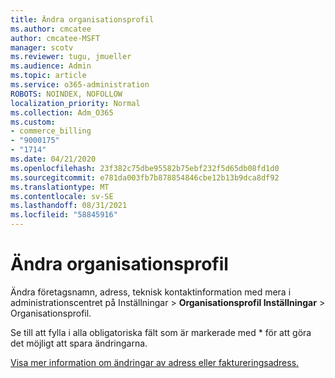 ```yaml
---
title: Ändra organisationsprofil
ms.author: cmcatee
author: cmcatee-MSFT
manager: scotv
ms.reviewer: tugu, jmueller
ms.audience: Admin
ms.topic: article
ms.service: o365-administration
ROBOTS: NOINDEX, NOFOLLOW
localization_priority: Normal
ms.collection: Adm_O365
ms.custom:
- commerce_billing
- "9000175"
- "1714"
ms.date: 04/21/2020
ms.openlocfilehash: 23f382c75dbe95582b75ebf232f5d65db08fd1d0
ms.sourcegitcommit: e781da003fb7b878854846cbe12b13b9dca8df92
ms.translationtype: MT
ms.contentlocale: sv-SE
ms.lasthandoff: 08/31/2021
ms.locfileid: "58845916"
---
```

# <a name="change-organization-profile"></a>Ändra organisationsprofil

Ändra företagsnamn, adress, teknisk kontaktinformation med mera i administrationscentret på Inställningar  >  **Organisationsprofil Inställningar**  >  [](https://admin.microsoft.com/AdminPortal/Home#/Settings/OrganizationProfile/:/Settings/L1/OrganizationInformation) Organisationsprofil.

Se till att fylla i alla obligatoriska fält som är markerade med * för att göra det möjligt att spara ändringarna.

[Visa mer information om ändringar av adress eller faktureringsadress.](https://docs.microsoft.com/microsoft-365/admin/manage/change-address-contact-and-more)
